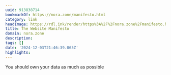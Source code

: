 ```yaml
---
uuid: 913838714
bookmarkOf: https://nora.zone/manifesto.html
category: link
headImage: https://rdl.ink/render/https%3A%2F%2Fnora.zone%2Fmanifesto.html
title: The Website Manifesto
domain: nora.zone
description:
tags: []
date: '2024-12-03T21:46:39.065Z'
highlights:
---
```


You should own your data as much as possible


